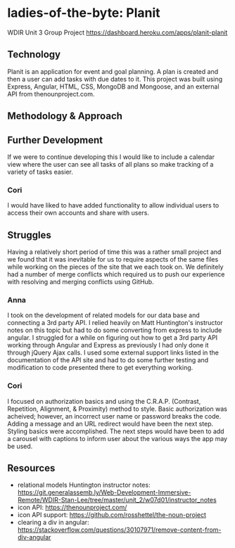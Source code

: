 # ladies-of-the-byte: Planit
WDIR Unit 3 Group Project
https://dashboard.heroku.com/apps/planit-planit


## Technology
Planit is an application for event and goal planning. A plan is created and then a user can add tasks with due dates to it. This project was built using Express, Angular, HTML, CSS, MongoDB and Mongoose, and an external API from thenounproject.com.


## Methodology & Approach


## Further Development
If we were to continue developing this I would like to include a calendar view where the user can see all tasks of all plans so make tracking of a variety of tasks easier.

### Cori 
I would have liked to have added functionality to allow individual users to access their own accounts and share with users.


## Struggles
Having a relatively short period of time this was a rather small project and we found that it was inevitable for us to require aspects of the same files while working on the pieces of the site that we each took on. We definitely had a number of merge conflicts which required us to push our experience with resolving and merging conflicts using GitHub.

### Anna
I took on the development of related models for our data base and connecting a 3rd party API. I relied heavily on Matt Huntington's instructor notes on this topic but had to do some converting from express to include angular. I struggled for a while on figuring out how to get a 3rd party API working through Angular and Express as previously I had only done it through jQuery Ajax calls. I used some external support links listed in the documentation of the API site and had to do some further testing and modification to code presented there to get everything working.

### Cori
I focused on authorization basics and using the C.R.A.P. (Contrast, Repetition, Alignment, & Proximity) method to style. Basic authorization was acheived; however, an incorrect user name or password breaks the code. Adding a message and an URL redirect  would have been the next step. Styling basics were accomplished. The next steps would have been to add a carousel with captions to inform user about the various ways the app may be used.

## Resources

- relational models Huntington instructor notes: https://git.generalassemb.ly/Web-Development-Immersive-Remote/WDIR-Stan-Lee/tree/master/unit_2/w07d01/instructor_notes
- icon API: https://thenounproject.com/
- icon API support: https://github.com/rosshettel/the-noun-project
- clearing a div in angular: https://stackoverflow.com/questions/30107971/remove-content-from-div-angular

